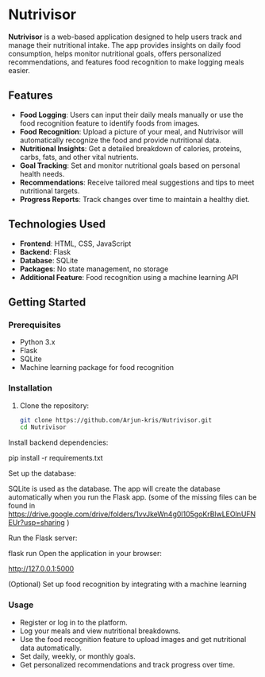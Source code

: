 # Nutrivisor

**Nutrivisor** is a web-based application designed to help users track and manage their nutritional intake. The app provides insights on daily food consumption, helps monitor nutritional goals, offers personalized recommendations, and features food recognition to make logging meals easier.

## Features

- **Food Logging**: Users can input their daily meals manually or use the food recognition feature to identify foods from images.
- **Food Recognition**: Upload a picture of your meal, and Nutrivisor will automatically recognize the food and provide nutritional data.
- **Nutritional Insights**: Get a detailed breakdown of calories, proteins, carbs, fats, and other vital nutrients.
- **Goal Tracking**: Set and monitor nutritional goals based on personal health needs.
- **Recommendations**: Receive tailored meal suggestions and tips to meet nutritional targets.
- **Progress Reports**: Track changes over time to maintain a healthy diet.

## Technologies Used

- **Frontend**: HTML, CSS, JavaScript
- **Backend**: Flask
- **Database**: SQLite
- **Packages**: No state management, no storage
- **Additional Feature**: Food recognition using a machine learning API

## Getting Started

### Prerequisites

- Python 3.x
- Flask
- SQLite
- Machine learning package for food recognition


### Installation

1. Clone the repository:

   ```bash
   git clone https://github.com/Arjun-kris/Nutrivisor.git
   cd Nutrivisor
Install backend dependencies:


pip install -r requirements.txt


Set up the database:

SQLite is used as the database. The app will create the database automatically when you run the Flask app.
(some of the missing files can be found in https://drive.google.com/drive/folders/1vvJkeWn4g0l105goKrBlwLEOlnUFNEUr?usp=sharing )


Run the Flask server:


flask run
Open the application in your browser:

http://127.0.0.1:5000

(Optional) Set up food recognition by integrating with a machine learning

### Usage

- Register or log in to the platform.
- Log your meals and view nutritional breakdowns.
- Use the food recognition feature to upload images and get nutritional data automatically.
- Set daily, weekly, or monthly goals.
- Get personalized recommendations and track progress over time.
